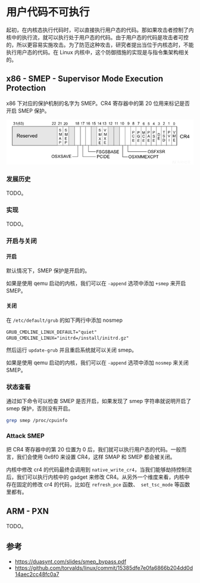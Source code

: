 # 用户代码不可执行

起初，在内核态执行代码时，可以直接执行用户态的代码。那如果攻击者控制了内核中的执行流，就可以执行处于用户态的代码。由于用户态的代码是攻击者可控的，所以更容易实施攻击。为了防范这种攻击，研究者提出当位于内核态时，不能执行用户态的代码。在 Linux 内核中，这个防御措施的实现是与指令集架构相关的。

## x86 - SMEP - Supervisor Mode Execution Protection

x86 下对应的保护机制的名字为 SMEP。CR4 寄存器中的第 20 位用来标记是否开启 SMEP 保护。

![20180220141919-fc10512e-1605-1](figure/cr4.png)

### 发展历史

TODO。

### 实现

TODO。

### 开启与关闭

#### 开启

默认情况下，SMEP 保护是开启的。

如果是使用 qemu 启动的内核，我们可以在 `-append` 选项中添加 `+smep` 来开启 SMEP。

#### 关闭

在 `/etc/default/grub` 的如下两行中添加 nosmep

```
GRUB_CMDLINE_LINUX_DEFAULT="quiet"  
GRUB_CMDLINE_LINUX="initrd=/install/initrd.gz"
```

然后运行 `update-grub` 并且重启系统就可以关闭 smep。

如果是使用 qemu 启动的内核，我们可以在 `-append` 选项中添加 `nosmep` 来关闭 SMEP。

### 状态查看

通过如下命令可以检查 SMEP 是否开启，如果发现了 smep 字符串就说明开启了 smep 保护，否则没有开启。

```bash
grep smep /proc/cpuinfo
```

### Attack SMEP

把 CR4 寄存器中的第 20 位置为 0 后，我们就可以执行用户态的代码。一般而言，我们会使用 0x6f0 来设置 CR4，这样 SMAP 和 SMEP 都会被关闭。

内核中修改 cr4 的代码最终会调用到 `native_write_cr4`，当我们能够劫持控制流后，我们可以执行内核中的 gadget 来修改 CR4。从另外一个维度来看，内核中存在固定的修改 cr4 的代码，比如在 `refresh_pce` 函数、` set_tsc_mode` 等函数里都有。

## ARM - PXN

TODO。

## 参考

- https://duasynt.com/slides/smep_bypass.pdf
- https://github.com/torvalds/linux/commit/15385dfe7e0fa6866b204dd0d14aec2cc48fc0a7